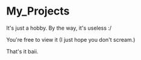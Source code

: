 # My_Projects
It's just a hobby. By the way, it's useless :/

You're free to view it (I just hope you don't scream.)

That's it baii.
